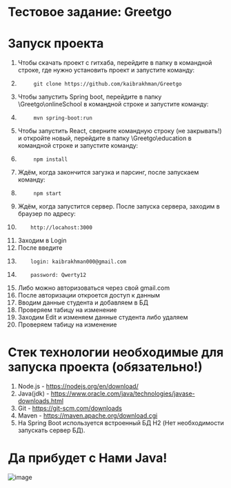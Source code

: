 # Тестовое задание: Greetgo
# Запуск проекта

1. Чтобы скачать проект с гитхаба, перейдите в папку в командной строке, где нужно установить проект и запуcтите команду:
2.          git clone https://github.com/kaibrakhman/Greetgo
3. Чтобы запустить Spring boot, перейдите в папку \Greetgo\onlineSchool в командной строке и запустите команду:
4.          mvn spring-boot:run
5. Чтобы запустить React, сверните командную строку (не закрывать!) и откройте новый, перейдите в папку \Greetgo\education в командной строке и запустите команду:
6.          npm install
7. Ждём, когда закончится загузка и парсинг, после запускаем команду:
9.          npm start
10. Ждём, когда запустится сервер. После запуска сервера, заходим в браузер по адресу: 
11.         http://locahost:3000
12. Заходим в Login
13. После введите 
14.         login: kaibrakhman000@gmail.com
15.         password: Qwerty12
16. Либо можно авторизоваться через свой gmail.com
17. После авторизации откроется доступ к данным
18. Вводим данные студента и добавляем в БД
19. Проверяем табицу на изменение
20. Заходим Edit и изменяем данные студента либо удаляем
21. Проверяем табицу на изменение

# Стек технологии необходимые для запуска проекта (обязательно!)

1. Node.js - https://nodejs.org/en/download/
2. Java(jdk) - https://www.oracle.com/java/technologies/javase-downloads.html 
3. Git - https://git-scm.com/downloads
4. Maven - https://maven.apache.org/download.cgi
6. На Spring Boot используется встроенный БД H2 (Нет необходимости запускать сервер БД).
# Да прибудет с Нами Java!
![image](https://user-images.githubusercontent.com/57305724/109411051-6b44f200-79c9-11eb-9bfd-ee8f62e7788e.png)
